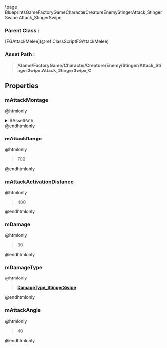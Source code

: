 \page BlueprintsGameFactoryGameCharacterCreatureEnemyStingerAttack_StingerSwipe Attack_StingerSwipe
### Parent Class :
[FGAttackMelee](@ref ClassScriptFGAttackMelee)
### Asset Path :
<b><blockquote>/Game/FactoryGame/Character/Creature/Enemy/Stinger/Attack_StingerSwipe.Attack_StingerSwipe_C</blockquote></b>
## Properties

### mAttackMontage
@htmlonly
<details>
 <summary>$AssetPath</summary>
<b><a href="_blueprints_game_factory_game_character_creature_enemy_stinger_animation_attack_02__montage.html"><blockquote>Attack_02_Montage</blockquote></a></b>
</details>
@endhtmlonly

### mAttackRange
@htmlonly
<blockquote>700</blockquote>
@endhtmlonly

### mAttackActivationDistance
@htmlonly
<blockquote>400</blockquote>
@endhtmlonly

### mDamage
@htmlonly
<blockquote>30</blockquote>
@endhtmlonly

### mDamageType
@htmlonly
<b><a href="_blueprints_game_factory_game_character_creature_enemy_stinger_damage_type__stinger_swipe.html"><blockquote>DamageType_StingerSwipe</blockquote></a></b>
@endhtmlonly

### mAttackAngle
@htmlonly
<blockquote>40</blockquote>
@endhtmlonly

